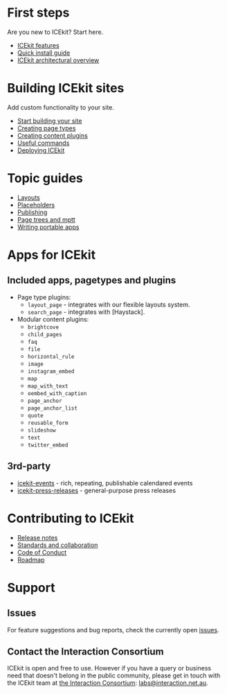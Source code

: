 <!-- Comments are items which are to come -->
# First steps

Are you new to ICEkit? Start here.

* [ICEkit features]
* [Quick install guide]
* [ICEkit architectural overview]

<!-- # Editors guide -->


# Building ICEkit sites

Add custom functionality to your site.

<!--
- Architectural overview
- Modular content
-->

* [Start building your site]
* [Creating page types]
* [Creating content plugins]
* [Useful commands]
* [Deploying ICEkit]


# Topic guides
<!-- * Debugging/troubleshooting -->
* [Layouts]
* [Placeholders]
* [Publishing]
* [Page trees and mptt]
* [Writing portable apps]

<!-- - Testing -->


<!-- # Reference -->


# Apps for ICEkit
## Included apps, pagetypes and plugins

  * Page type plugins:
      * `layout_page` - integrates with our flexible layouts system.
      * `search_page` - integrates with [Haystack].
  * Modular content plugins:
      * `brightcove`
      * `child_pages`
      * `faq`
      * `file`
      * `horizontal_rule`
      * `image`
      * `instagram_embed`
      * `map`
      * `map_with_text`
      * `oembed_with_caption`
      * `page_anchor`
      * `page_anchor_list`
      * `quote`
      * `reusable_form`
      * `slideshow`
      * `text`
      * `twitter_embed`

<!-- ## GLAMkit apps, pagetypes and plugins -->

## 3rd-party
* [icekit-events] - rich, repeating, publishable calendared events
* [icekit-press-releases] - general-purpose press releases

<!--
authors
sponsors
author
assets
-->

# Contributing to ICEkit

* [Release notes]
* [Standards and collaboration]
* [Code of Conduct]
* [Roadmap]

# Support

## Issues

For feature suggestions and bug reports, check the currently open [issues].

## Contact the Interaction Consortium

ICEkit is open and free to use. However if you have a query or business need
that doesn't belong in the public community, please get in touch with the ICEkit
team at [the Interaction Consortium]: [labs@interaction.net.au](mailto:labs@interaction.net.au).

<!--internal links -->
[ICEkit features]: intro/features.md
[ICEkit architectural overview]: intro/architecture.md
[Quick install guide]: intro/install.md
[Start building your site]: howto/start.md
[Configuring your site]: howto/settings.md
[Where to put your files]: howto/files.md
[Useful commands]: howto/commands.md
[Creating page types]: howto/page-types.md
[Creating content plugins]: howto/plugins.md
[Deploying ICEkit]: howto/deploying.md
[Layouts]: topics/layouts.md
[Placeholders]: topics/placeholders.md
[Publishing]: topics/publishing.md
[Page trees and mptt]: topics/page-trees-and-mptt.md
[Writing portable apps]: topics/portable-apps.md
[Release notes]: changelog.md
[Standards and collaboration]: contributing/contributing.md
[Code of Conduct]: contributing/conduct.md
[Roadmap]: contributing/roadmap.md
<!-- external links -->
[icekit-events]: https://github.com/ic-labs/icekit-events
[icekit-press-releases]: https://github.com/ic-labs/icekit-press-releases
[issues]: https://github.com/ic-labs/django-icekit/issues
[the Interaction Consortium]: http://interaction.net.au
